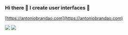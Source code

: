 ### Hi there 👋 I create user interfaces 🌱

<!--
**antoniobrandao/antoniobrandao** is a ✨ _special_ ✨ repository because its `README.md` (this file) appears on your GitHub profile.

Here are some ideas to get you started:

- 🔭 I’m currently working on ...
- 🌱 I’m currently learning ...
- 👯 I’m looking to collaborate on ...
- 🤔 I’m looking for help with ...
- 💬 Ask me about ...
- 📫 How to reach me: ...
- 😄 Pronouns: ...
- ⚡ Fun fact: ...
-->

[https://antoniobrandao.com](https://antoniobrandao.com)

<p>
  <a href="https://www.linkedin.com/in/antoniobrandao/"><img src="https://img.shields.io/badge/-LinkedIn-blue?style=flat&logo=LinkedIn&logoColor=white"/></a>
  <a href="https://calendly.com/antoniobrandao"><img src="https://img.shields.io/badge/-Schedule%20meeting-0094F5?style=flat&logo=calendly&logoColor=white"/></a>
</p>

